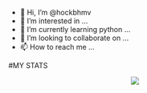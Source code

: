 - 👋 Hi, I’m @hockbhmv
- 👀 I’m interested in ...
- 🌱 I’m currently learning python ...
- 💞️ I’m looking to collaborate on ...
- 📫 How to reach me ...

<!---
hockbhmv/hockbhmv is a ✨ special ✨ repository because its `README.md` (this file) appears on your GitHub profile.
You can click the Preview link to take a look at your changes.
--->

#MY STATS

<p align="center">
<img src="https://github-stats-alpha.vercel.app/api/?username=hockbhmv&cc=000&tc=00ff00&ic=fff000&bc=fff" align="center">
</p>
